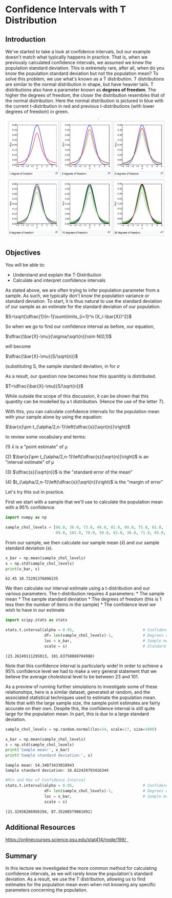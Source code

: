 
# Confidence Intervals with T Distribution

## Introduction

We've started to take a look at confidence intervals, but our example doesn't match what typically happens in practice. That is, when we previously calculated confidence intervals, we assumed we knew the population standard deviation. This is extremely rare, after all, when do you know the population standard deviation but not the population mean? To solve this problem, we use what's known as a T distribution. T distributions are similar to the normal distribution in shape, but have heavier tails. T distributions also have a parameter known as **degrees of freedom**. The higher the degrees of freedom, the closer the distribution resembles that of the normal distribution. Here the normal distribution is pictured in blue with the current t-distribution in red and previous t-distributions (with lower degrees of freedom) in green.

<img src="tdist_df.png">

## Objectives
You will be able to:

* Understand and explain the T-Distribution
* Calculate and interpret confidence intervals

As stated above, we are often trying to infer population parameter from a sample. As such, we typically don't know the population variance or standard deviation. To start, it is thus natural to use the standard deviation of our sample as an estimate for the standard deviation of our population.

$S=\sqrt{\dfrac{1}{n-1}\sum\limits_{i=1}^n (X_i-\bar{X})^2}$

So when we go to find our confidence interval as before, our equation,

$\dfrac{\bar{X}-\mu}{\sigma/\sqrt{n}}\sim N(0,1)$

will become 

$\dfrac{\bar{X}-\mu}{S/\sqrt{n}}$

(substituting S, the sample standard deviation, in for $\sigma$


As a result, our question now becomes how this quanitity is distributed.

$T=\dfrac{\bar{X}-\mu}{S/\sqrt{n}}$

While outside the scope of this discussion, it can be shown that this quantity can be modelled by a t distribution. (Hence the use of the letter $T$).

With this, you can calculate confidence intervals for the population mean with your sample alone by using the equation:  

$\bar{x}\pm t_{\alpha/2,n-1}\left(\dfrac{s}{\sqrt{n}}\right)$


to review some vocabulary and terms:

(1) $\bar{x}$  is a "point estimate" of μ

(2)  $\bar{x}\pm t_{\alpha/2,n-1}\left(\dfrac{s}{\sqrt{n}}\right)$ is an "interval estimate" of μ

(3) $\dfrac{s}{\sqrt{n}}$ is the "standard error of the mean"

(4) $t_{\alpha/2,n-1}\left(\dfrac{s}{\sqrt{n}}\right)$ is the "margin of error"

Let's try this out in practice.

First we start with a sample that we'll use to calculate the population mean with a 95% confidence.


```python
import numpy as np
```


```python
sample_chol_levels = [66.0, 36.0, 73.0, 48.0, 81.0, 69.0, 75.0, 81.0, 73.0,
                      69.0, 101.0, 70.0, 50.0, 42.0, 36.0, 71.0, 65.0, 43.0, 76.0, 24.0]
```

From our sample, we then calculate our sample mean ($\bar{x}$) and our sample standard deviation ($s$).


```python
x_bar = np.mean(sample_chol_levels)
s = np.std(sample_chol_levels)
print(x_bar, s)
```

    62.45 18.72291376896235


We then calculate our interval estimate using a t-distribution and our various parameters. The t-distribution requires 4 parameters: 
    * The sample mean
    * The sample standard deviation
    * The degrees of freedom (this is 1 less then the number of items in the sample)
    * The confidence level we wish to have in our estimate


```python
import scipy.stats as stats
```


```python
stats.t.interval(alpha = 0.95,                              # Confidence level
                 df= len(sample_chol_levels)-1,             # Degrees of freedom
                 loc = x_bar,                               # Sample mean
                 scale = s)                                 # Standard deviation estimate
```




    (23.26249111295013, 101.63750888704988)



Note that this confidence interval is particularly wide! In order to achieve a 95% confidence level we had to make a very general statement that we believe the average cholestoral level to be between 23 and 101.

As a preview of running further simulations to investigate some of these relationships, here is a similar dataset, generated at random, and the associated statistical techniques used to estimate the population mean. Note that with the large sample size, the sample point estimates are fairly accurate on their own. Despite this, the confidence interval is still quite large for the population mean. In part, this is due to a large standard deviation.


```python
sample_chol_levels = np.random.normal(loc=54, scale=17, size=1000)
```


```python
x_bar = np.mean(sample_chol_levels)
s = np.std(sample_chol_levels)
print('Sample mean:', x_bar)
print('Sample standard deviation:', s)
```

    Sample mean: 54.34073433018943
    Sample standard deviation: 16.822429793416344



```python
#Min and Max of Confidence Interval
stats.t.interval(alpha = 0.95,                              # Confidence level
                 df= len(sample_chol_levels)-1,             # Degrees of freedom
                 loc = x_bar,                               # Sample mean
                 scale = s)    
```




    (21.32938286956194, 87.35208579081691)



## Additional Resources

https://onlinecourses.science.psu.edu/stat414/node/199/  

## Summary

In this lecture we investigated the more common method for calculating confidence intervals, as we will rarely know the population's standard deviation. As a result, we use the T distribution, allowing us to find estimates for the population mean even when not knowing any specific parameters concerning the population.
